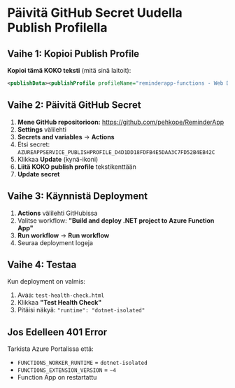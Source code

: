 # Päivitä GitHub Secret Uudella Publish Profilella

## Vaihe 1: Kopioi Publish Profile
**Kopioi tämä KOKO teksti** (mitä sinä laitoit):

```xml
<publishData><publishProfile profileName="reminderapp-functions - Web Deploy" publishMethod="MSDeploy" publishUrl="reminderapp-functions-hrhddjfeb0bpa0ee.scm.swedencentral-01.azurewebsites.net:443" msdeploySite="reminderapp-functions" userName="$reminderapp-functions" userPWD="XBBrElajoueRzd9jNdoxhYvbnpTy83lM84HgtLRe0ouYjAY1qGmsw4e2xrvC" destinationAppUrl="https://reminderapp-functions-hrhddjfeb0bpa0ee.swedencentral-01.azurewebsites.net" SQLServerDBConnectionString="" mySQLDBConnectionString="" hostingProviderForumLink="" controlPanelLink="https://portal.azure.com" webSystem="WebSites"><databases /></publishProfile><publishProfile profileName="reminderapp-functions - FTP" publishMethod="FTP" publishUrl="ftps://waws-prod-sec-007.ftp.azurewebsites.windows.net/site/wwwroot" ftpPassiveMode="True" userName="REDACTED" userPWD="REDACTED" destinationAppUrl="https://reminderapp-functions-hrhddjfeb0bpa0ee.swedencentral-01.azurewebsites.net" SQLServerDBConnectionString="REDACTED" mySQLDBConnectionString="" hostingProviderForumLink="" controlPanelLink="https://portal.azure.com" webSystem="WebSites"><databases /></publishProfile><publishProfile profileName="reminderapp-functions - Zip Deploy" publishMethod="ZipDeploy" publishUrl="reminderapp-functions-hrhddjfeb0bpa0ee.scm.swedencentral-01.azurewebsites.net:443" userName="$reminderapp-functions" userPWD="XBBrElajoueRzd9jNdoxhYvbnpTy83lM84HgtLRe0ouYjAY1qGmsw4e2xrvC" destinationAppUrl="https://reminderapp-functions-hrhddjfeb0bpa0ee.swedencentral-01.azurewebsites.net" SQLServerDBConnectionString="" mySQLDBConnectionString="" hostingProviderForumLink="" controlPanelLink="https://portal.azure.com" webSystem="WebSites"><databases /></publishProfile></publishData>
```

## Vaihe 2: Päivitä GitHub Secret

1. **Mene GitHub repositorioon:** https://github.com/pehkope/ReminderApp
2. **Settings** välilehti
3. **Secrets and variables** → **Actions**
4. Etsi secret: `AZUREAPPSERVICE_PUBLISHPROFILE_D4D1DD18FDFB4E5DAA3C7FD52B4EB42C`
5. Klikkaa **Update** (kynä-ikoni)
6. **Liitä KOKO publish profile** tekstikenttään
7. **Update secret**

## Vaihe 3: Käynnistä Deployment

1. **Actions** välilehti GitHubissa
2. Valitse workflow: **"Build and deploy .NET project to Azure Function App"**
3. **Run workflow** → **Run workflow**
4. Seuraa deployment logeja

## Vaihe 4: Testaa

Kun deployment on valmis:
1. Avaa: `test-health-check.html`
2. Klikkaa **"Test Health Check"**
3. Pitäisi näkyä: `"runtime": "dotnet-isolated"`

## Jos Edelleen 401 Error

Tarkista Azure Portalissa että:
- `FUNCTIONS_WORKER_RUNTIME` = `dotnet-isolated`
- `FUNCTIONS_EXTENSION_VERSION` = `~4`
- Function App on restartattu
